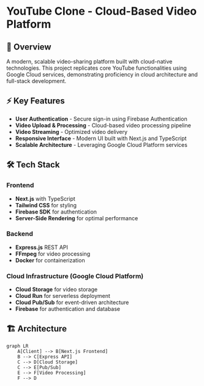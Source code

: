 # YouTube Clone - Cloud-Based Video Platform



## 🎥 Overview

A modern, scalable video-sharing platform built with cloud-native technologies. This project replicates core YouTube functionalities using Google Cloud services, demonstrating proficiency in cloud architecture and full-stack development.

## ⚡ Key Features

- **User Authentication** - Secure sign-in using Firebase Authentication
- **Video Upload & Processing** - Cloud-based video processing pipeline
- **Video Streaming** - Optimized video delivery
- **Responsive Interface** - Modern UI built with Next.js and TypeScript
- **Scalable Architecture** - Leveraging Google Cloud Platform services

## 🛠️ Tech Stack

### Frontend
- **Next.js** with TypeScript
- **Tailwind CSS** for styling
- **Firebase SDK** for authentication
- **Server-Side Rendering** for optimal performance

### Backend
- **Express.js** REST API
- **FFmpeg** for video processing
- **Docker** for containerization

### Cloud Infrastructure (Google Cloud Platform)
- **Cloud Storage** for video storage
- **Cloud Run** for serverless deployment
- **Cloud Pub/Sub** for event-driven architecture
- **Firebase** for authentication and database

## 🏗️ Architecture

```mermaid
graph LR
    A[Client] --> B[Next.js Frontend]
    B --> C[Express API]
    C --> D[Cloud Storage]
    C --> E[Pub/Sub]
    E --> F[Video Processing]
    F --> D
